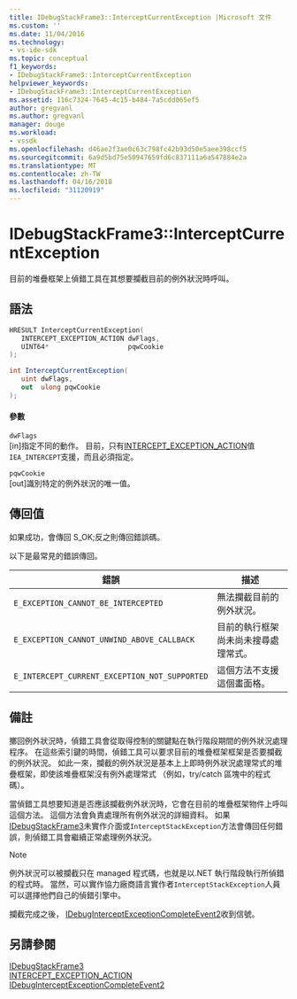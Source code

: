 ```yaml
---
title: IDebugStackFrame3::InterceptCurrentException |Microsoft 文件
ms.custom: ''
ms.date: 11/04/2016
ms.technology:
- vs-ide-sdk
ms.topic: conceptual
f1_keywords:
- IDebugStackFrame3::InterceptCurrentException
helpviewer_keywords:
- IDebugStackFrame3::InterceptCurrentException
ms.assetid: 116c7324-7645-4c15-b484-7a5cdd065ef5
author: gregvanl
ms.author: gregvanl
manager: douge
ms.workload:
- vssdk
ms.openlocfilehash: d46ae2f3ae0c63c798fc42b93d50e5aee398ccf5
ms.sourcegitcommit: 6a9d5bd75e50947659fd6c837111a6a547884e2a
ms.translationtype: MT
ms.contentlocale: zh-TW
ms.lasthandoff: 04/16/2018
ms.locfileid: "31120919"
---
```

# <a name="idebugstackframe3interceptcurrentexception"></a>IDebugStackFrame3::InterceptCurrentException
目前的堆疊框架上偵錯工具在其想要攔截目前的例外狀況時呼叫。  
  
## <a name="syntax"></a>語法  
  
```cpp  
HRESULT InterceptCurrentException(  
   INTERCEPT_EXCEPTION_ACTION dwFlags,  
   UINT64*                    pqwCookie  
);  
```  
  
```csharp  
int InterceptCurrentException(  
   uint dwFlags,   
   out  ulong pqwCookie  
);  
```  
  
#### <a name="parameters"></a>參數  
 `dwFlags`  
 [in]指定不同的動作。 目前，只有[INTERCEPT_EXCEPTION_ACTION](../../../extensibility/debugger/reference/intercept-exception-action.md)值`IEA_INTERCEPT`支援，而且必須指定。  
  
 `pqwCookie`  
 [out]識別特定的例外狀況的唯一值。  
  
## <a name="return-value"></a>傳回值  
 如果成功，會傳回 S_OK;反之則傳回錯誤碼。  
  
 以下是最常見的錯誤傳回。  
  
|錯誤|描述|  
|-----------|-----------------|  
|`E_EXCEPTION_CANNOT_BE_INTERCEPTED`|無法攔截目前的例外狀況。|  
|`E_EXCEPTION_CANNOT_UNWIND_ABOVE_CALLBACK`|目前的執行框架尚未尚未搜尋處理常式。|  
|`E_INTERCEPT_CURRENT_EXCEPTION_NOT_SUPPORTED`|這個方法不支援這個畫面格。|  
  
## <a name="remarks"></a>備註  
 擲回例外狀況時，偵錯工具會從取得控制的關鍵點在執行階段期間的例外狀況處理程序。 在這些索引鍵的時間，偵錯工具可以要求目前的堆疊框架框架是否要攔截的例外狀況。 如此一來，攔截的例外狀況是基本上上即時例外狀況處理常式的堆疊框架，即使該堆疊框架沒有例外處理常式 （例如，try/catch 區塊中的程式碼）。  
  
 當偵錯工具想要知道是否應該攔截例外狀況時，它會在目前的堆疊框架物件上呼叫這個方法。 這個方法會負責處理所有例外狀況的詳細資料。 如果[IDebugStackFrame3](../../../extensibility/debugger/reference/idebugstackframe3.md)未實作介面或`InterceptStackException`方法會傳回任何錯誤，則偵錯工具會繼續正常處理例外狀況。  
  
> [!NOTE]
>  例外狀況可以被攔截只在 managed 程式碼，也就是以.NET 執行階段執行所偵錯的程式時。 當然，可以實作協力廠商語言實作者`InterceptStackException`人員可以選擇他們自己的偵錯引擎中。  
  
 攔截完成之後， [IDebugInterceptExceptionCompleteEvent2](../../../extensibility/debugger/reference/idebuginterceptexceptioncompleteevent2.md)收到信號。  
  
## <a name="see-also"></a>另請參閱  
 [IDebugStackFrame3](../../../extensibility/debugger/reference/idebugstackframe3.md)   
 [INTERCEPT_EXCEPTION_ACTION](../../../extensibility/debugger/reference/intercept-exception-action.md)   
 [IDebugInterceptExceptionCompleteEvent2](../../../extensibility/debugger/reference/idebuginterceptexceptioncompleteevent2.md)